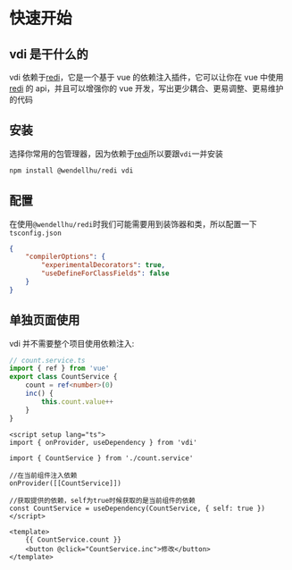 # 快速开始

## vdi 是干什么的

vdi 依赖于[redi](https://redi.wendell.fun/)，它是一个基于 vue 的依赖注入插件，它可以让你在 vue 中使用 [redi](https://redi.wendell.fun/) 的 api，并且可以增强你的 vue 开发，写出更少耦合、更易调整、更易维护的代码

## 安装

选择你常用的包管理器，因为依赖于[redi](https://redi.wendell.fun/)所以要跟`vdi`一并安装

```sh
npm install @wendellhu/redi vdi
```

## 配置

在使用`@wendellhu/redi`时我们可能需要用到装饰器和类，所以配置一下`tsconfig.json`

```json
{
    "compilerOptions": {
        "experimentalDecorators": true,
        "useDefineForClassFields": false
    }
}
```

## 单独页面使用

vdi 并不需要整个项目使用依赖注入:

```ts
// count.service.ts
import { ref } from 'vue'
export class CountService {
    count = ref<number>(0)
    inc() {
        this.count.value++
    }
}
```

```vue
<script setup lang="ts">
import { onProvider, useDependency } from 'vdi'

import { CountService } from './count.service'

//在当前组件注入依赖
onProvider([[CountService]])

//获取提供的依赖，self为true时候获取的是当前组件的依赖
const CountService = useDependency(CountService, { self: true })
</script>

<template>
    {{ CountService.count }}
    <button @click="CountService.inc">修改</button>
</template>
```
